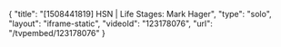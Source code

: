 {
    "title": "[1508441819] HSN | Life Stages: Mark Hager",
    "type": "solo",
    "layout": "iframe-static",
    "videoId": "123178076",
    "url": "\/tvpembed\/123178076"
}